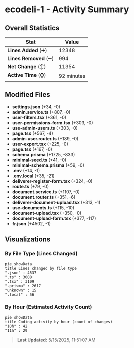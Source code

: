 # ecodeli-1 - Activity Summary 

## Overall Statistics

| Stat                   | Value                                                             |
| ---------------------- | ----------------------------------------------------------------- |
| **Lines Added** (➕)   | 12348                                          |
| **Lines Removed** (➖) | 994                                        |
| **Net Change** (↕)    | 11354                |
| **Active Time** (⌚)   | 92 minutes |


## Modified Files
- **settings.json** (+34, -0)
- **admin.service.ts** (+807, -0)
- **user-filters.tsx** (+361, -0)
- **user-permissions-form.tsx** (+303, -0)
- **use-admin-users.ts** (+303, -0)
- **page.tsx** (+567, -4)
- **admin-user.router.ts** (+189, -0)
- **user-export.tsx** (+225, -0)
- **page.tsx** (+167, -0)
- **schema.prisma** (+1725, -833)
- **minimal-seed.ts** (+41, -0)
- **minimal-schema.prisma** (+59, -0)
- **.env** (+14, -1)
- **.env.local** (+35, -21)
- **deliverer-register-form.tsx** (+324, -0)
- **route.ts** (+79, -0)
- **document.service.ts** (+1107, -0)
- **document.router.ts** (+351, -6)
- **deliverer-document-upload.tsx** (+313, -1)
- **use-documents.ts** (+115, -10)
- **document-upload.tsx** (+350, -0)
- **document-upload-form.tsx** (+377, -117)
- **fr.json** (+4502, -1)

## Visualizations

### By File Type (Lines Changed)

```mermaid
pie showData
title Lines changed by file type
".json" : 4537
".ts" : 3008
".tsx" : 3109
".prisma" : 2617
"unknown" : 15
".local" : 56
```

### By Hour (Estimated Activity Count)

```mermaid
pie showData
title Coding activity by hour (count of changes)
"10h" : 42
"11h" : 29
```


> **Last Updated:** 5/15/2025, 11:51:07 AM